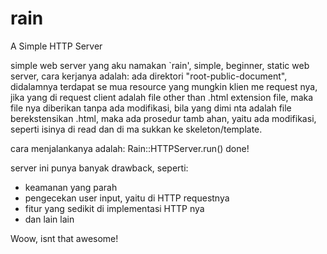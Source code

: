 # rain
A Simple HTTP Server
 
simple web server yang aku namakan `rain', simple, beginner,
static web server, cara kerjanya adalah: 
ada direktori "root-public-document", didalamnya terdapat se
mua resource yang mungkin klien me request nya, jika yang di
request client adalah file other than .html extension file,
maka file nya diberikan tanpa ada modifikasi, bila yang dimi
nta adalah file berekstensikan .html, maka ada prosedur tamb
ahan, yaitu ada modifikasi, seperti isinya di read dan di ma
sukkan ke skeleton/template.

cara menjalankanya adalah:
 	Rain::HTTPServer.run()
		done!

server ini punya banyak drawback, seperti:
- keamanan yang parah
- pengecekan user input, yaitu di HTTP requestnya
- fitur yang sedikit di implementasi HTTP nya
- dan lain lain
 
Woow, isnt that awesome!
